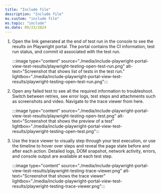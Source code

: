 ```yaml
---
title: "Include file"
description: "Include file"
ms.custom: "include file"
ms.topic: "include"
ms.date: 09/23/2024
---
```

 

1. Open the link generated at the end of test run in the console to see the results on Playwright portal. The portal contains the CI information, test run status, and commit id associated with the test run.
    
    :::image type="content" source="./media/include-playwright-portal-view-test-results/playwright-testing-open-test-run.png" alt-text="Screenshot that shows list of tests in the test run." lightbox="./media/include-playwright-portal-view-test-results/playwright-testing-open-test-run.png":::

3. Open any failed test to see all the required information to troubleshoot. Switch between retries, see error logs, test steps and attachments such as screenshots and video. Navigate to the trace viewer from here. 

    :::image type="content" source="./media/include-playwright-portal-view-test-results/playwright-testing-open-test.png" alt-text="Screenshot that shows the preview of a test" lightbox="./media/include-playwright-portal-view-test-results/playwright-testing-open-test.png":::

4. Use the trace viewer to visually step through your test execution, or use the timeline to hover over steps and reveal the page state before and after each action. Detailed logs, DOM snapshot, network activity, errors, and console output are available at each test step.

    :::image type="content" source="./media/include-playwright-portal-view-test-results/playwright-testing-trace-viewer.png" alt-text="Screenshot that shows the trace viewer" lightbox="./media/include-playwright-portal-view-test-results/playwright-testing-trace-viewer.png":::

